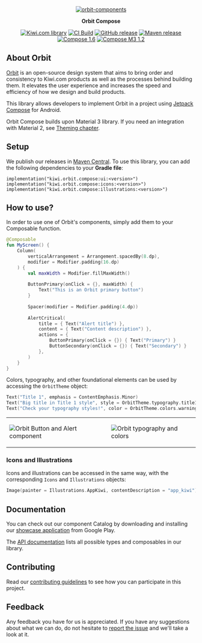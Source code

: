 <div align="center">

<a href="https://orbit.kiwi" target="_blank">  
    <img alt="orbit-components" src="https://images.kiwi.com/common/orbit-logo-full.png" srcset="https://images.kiwi.com/common/orbit-logo-full@2x.png 2x" />  
  </a>

**Orbit Compose**

[![Kiwi.com library](https://img.shields.io/badge/Kiwi.com-library-00A991)](https://code.kiwi.com)
[![CI Build](https://img.shields.io/github/actions/workflow/status/kiwicom/orbit-compose/build.yml?branch=main)](https://github.com/kiwicom/orbit-compose/actions/workflows/build.yml)
[![GitHub release](https://img.shields.io/github/v/release/kiwicom/orbit-compose)](https://github.com/kiwicom/orbit-compose/releases)
[![Maven release](https://img.shields.io/maven-metadata/v?metadataUrl=https%3A%2F%2Frepo1.maven.org%2Fmaven2%2Fkiwi%2Forbit%2Fcompose%2Fui%2Fmaven-metadata.xml)](https://search.maven.org/search?q=g:kiwi.orbit.compose)
[![Compose 1.6](https://img.shields.io/badge/Compose-1.6-00A991)](https://developer.android.com/jetpack/androidx/releases/compose-kotlin)
[![Compose M3 1.2](https://img.shields.io/badge/Compose%20M3-1.2-00A991)](https://developer.android.com/jetpack/androidx/releases/compose-material3)

</div>

## About Orbit

[Orbit](https://orbit.kiwi) is an open-source design system that aims to bring order and consistency to
Kiwi.com products as well as the processes behind building them. It elevates the user experience and increases
the speed and efficiency of how we design and build products.

This library allows developers to implement Orbit in a project
using [Jetpack Compose](https://developer.android.com/jetpack/compose) for Android.

Orbit Compose builds upon Material 3 library. If you need an integration with Material 2, see
[Theming chapter](https://github.com/kiwicom/orbit-compose/blob/main/docs/02-foundation/04-color/theming.md).

## Setup

We publish our releases in [Maven Central](https://search.maven.org/search?q=g:kiwi.orbit.compose). To use
this library, you can add the following dependencies to your **Gradle file**:

```
implementation("kiwi.orbit.compose:ui:<version>")
implementation("kiwi.orbit.compose:icons:<version>")
implementation("kiwi.orbit.compose:illustrations:<version>")
```

## How to use?

In order to use one of Orbit's components, simply add them to your Composable function.

```kotlin
@Composable
fun MyScreen() {
    Column(
        verticalArrangement = Arrangement.spacedBy(8.dp),
        modifier = Modifier.padding(16.dp)
    ) {
        val maxWidth = Modifier.fillMaxWidth()
      
        ButtonPrimary(onClick = {}, maxWidth) {
            Text("This is an Orbit primary button")
        }
  
        Spacer(modifier = Modifier.padding(4.dp))
  
        AlertCritical(
            title = { Text("Alert title") },
            content = { Text("Content description") },
            actions = {
                ButtonPrimary(onClick = {}) { Text("Primary") }
                ButtonSecondary(onClick = {}) { Text("Secondary") }
            },
        )
    }
}
```

Colors, typography, and other foundational elements can be used by accessing the `OrbitTheme` object:

```kotlin
Text("Title 1", emphasis = ContentEmphasis.Minor)
Text("Big title in Title 1 style", style = OrbitTheme.typography.title1)
Text("Check your typography styles!", color = OrbitTheme.colors.warning.normal)
```

<table>
<tr>
<td>

![Orbit Button and Alert component](./docs/readme/button_and_alert.png)

<td>

![Orbit typography and colors](./docs/readme/styled_text.png)

</table>

### Icons and Illustrations

Icons and illustrations can be accessed in the same way, with the corresponding `Icons` and `Illustrations`
objects:

```kotlin
Image(painter = Illustrations.AppKiwi, contentDescription = "app_kiwi")
```

## Documentation

You can check out our component Catalog by downloading and installing
our [showcase application](https://play.google.com/store/apps/details?id=kiwi.orbit.compose.catalog) from Google
Play.

The [API documentation](https://kiwicom.github.io/orbit-compose/) lists
all possible types and composables in our library.

## Contributing

Read our [contributing guidelines](./contributing.md) to see how you can participate in this project.

## Feedback

Any feedback you have for us is appreciated. If you have any suggestions about what we can do, do not hesitate
to [report the issue](https://github.com/kiwicom/orbit-compose/issues) and we'll take a look at it.
